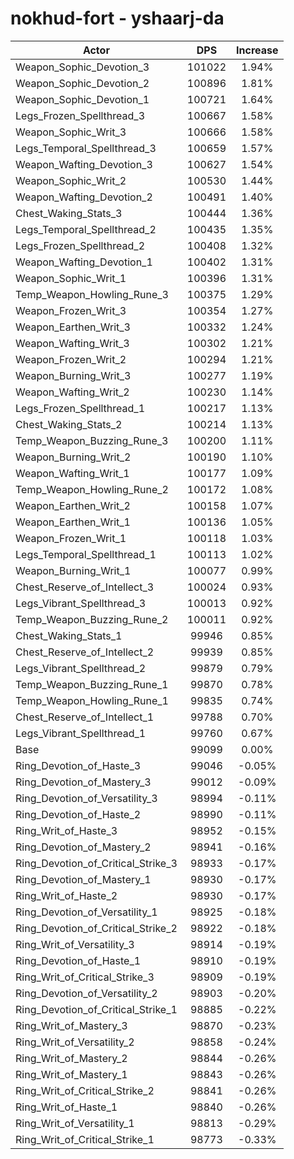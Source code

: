 # nokhud-fort - yshaarj-da
| Actor | DPS | Increase |
|---|:---:|:---:|
|Weapon_Sophic_Devotion_3|101022|1.94%|
|Weapon_Sophic_Devotion_2|100896|1.81%|
|Weapon_Sophic_Devotion_1|100721|1.64%|
|Legs_Frozen_Spellthread_3|100667|1.58%|
|Weapon_Sophic_Writ_3|100666|1.58%|
|Legs_Temporal_Spellthread_3|100659|1.57%|
|Weapon_Wafting_Devotion_3|100627|1.54%|
|Weapon_Sophic_Writ_2|100530|1.44%|
|Weapon_Wafting_Devotion_2|100491|1.40%|
|Chest_Waking_Stats_3|100444|1.36%|
|Legs_Temporal_Spellthread_2|100435|1.35%|
|Legs_Frozen_Spellthread_2|100408|1.32%|
|Weapon_Wafting_Devotion_1|100402|1.31%|
|Weapon_Sophic_Writ_1|100396|1.31%|
|Temp_Weapon_Howling_Rune_3|100375|1.29%|
|Weapon_Frozen_Writ_3|100354|1.27%|
|Weapon_Earthen_Writ_3|100332|1.24%|
|Weapon_Wafting_Writ_3|100302|1.21%|
|Weapon_Frozen_Writ_2|100294|1.21%|
|Weapon_Burning_Writ_3|100277|1.19%|
|Weapon_Wafting_Writ_2|100230|1.14%|
|Legs_Frozen_Spellthread_1|100217|1.13%|
|Chest_Waking_Stats_2|100214|1.13%|
|Temp_Weapon_Buzzing_Rune_3|100200|1.11%|
|Weapon_Burning_Writ_2|100190|1.10%|
|Weapon_Wafting_Writ_1|100177|1.09%|
|Temp_Weapon_Howling_Rune_2|100172|1.08%|
|Weapon_Earthen_Writ_2|100158|1.07%|
|Weapon_Earthen_Writ_1|100136|1.05%|
|Weapon_Frozen_Writ_1|100118|1.03%|
|Legs_Temporal_Spellthread_1|100113|1.02%|
|Weapon_Burning_Writ_1|100077|0.99%|
|Chest_Reserve_of_Intellect_3|100024|0.93%|
|Legs_Vibrant_Spellthread_3|100013|0.92%|
|Temp_Weapon_Buzzing_Rune_2|100011|0.92%|
|Chest_Waking_Stats_1|99946|0.85%|
|Chest_Reserve_of_Intellect_2|99939|0.85%|
|Legs_Vibrant_Spellthread_2|99879|0.79%|
|Temp_Weapon_Buzzing_Rune_1|99870|0.78%|
|Temp_Weapon_Howling_Rune_1|99835|0.74%|
|Chest_Reserve_of_Intellect_1|99788|0.70%|
|Legs_Vibrant_Spellthread_1|99760|0.67%|
|Base|99099|0.00%|
|Ring_Devotion_of_Haste_3|99046|-0.05%|
|Ring_Devotion_of_Mastery_3|99012|-0.09%|
|Ring_Devotion_of_Versatility_3|98994|-0.11%|
|Ring_Devotion_of_Haste_2|98990|-0.11%|
|Ring_Writ_of_Haste_3|98952|-0.15%|
|Ring_Devotion_of_Mastery_2|98941|-0.16%|
|Ring_Devotion_of_Critical_Strike_3|98933|-0.17%|
|Ring_Devotion_of_Mastery_1|98930|-0.17%|
|Ring_Writ_of_Haste_2|98930|-0.17%|
|Ring_Devotion_of_Versatility_1|98925|-0.18%|
|Ring_Devotion_of_Critical_Strike_2|98922|-0.18%|
|Ring_Writ_of_Versatility_3|98914|-0.19%|
|Ring_Devotion_of_Haste_1|98910|-0.19%|
|Ring_Writ_of_Critical_Strike_3|98909|-0.19%|
|Ring_Devotion_of_Versatility_2|98903|-0.20%|
|Ring_Devotion_of_Critical_Strike_1|98885|-0.22%|
|Ring_Writ_of_Mastery_3|98870|-0.23%|
|Ring_Writ_of_Versatility_2|98858|-0.24%|
|Ring_Writ_of_Mastery_2|98844|-0.26%|
|Ring_Writ_of_Mastery_1|98843|-0.26%|
|Ring_Writ_of_Critical_Strike_2|98841|-0.26%|
|Ring_Writ_of_Haste_1|98840|-0.26%|
|Ring_Writ_of_Versatility_1|98813|-0.29%|
|Ring_Writ_of_Critical_Strike_1|98773|-0.33%|
